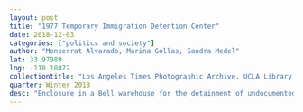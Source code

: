 ```yaml
---
layout: post
title: "1977 Temporary Immigration Detention Center"
date: 2018-12-03
categories: ["politics and society"]
author: "Monserrat Alvarado, Marina Gollas, Sandra Medel"
lat: 33.97989
lng: -118.18872
collectiontitle: "Los Angeles Times Photographic Archive. UCLA Library Special Collections"
quarter: Winter 2018
desc: "Enclosure in a Bell warehouse for the detainment of undocumented immigrants awaiting deportation to Mexico."
---
```

